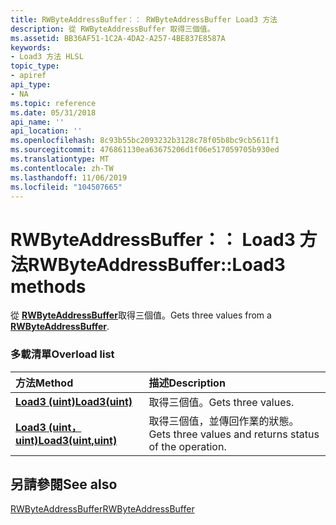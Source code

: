 ```yaml
---
title: RWByteAddressBuffer：： RWByteAddressBuffer Load3 方法
description: 從 RWByteAddressBuffer 取得三個值。
ms.assetid: BB36AF51-1C2A-4DA2-A257-4BE837E8587A
keywords:
- Load3 方法 HLSL
topic_type:
- apiref
api_type:
- NA
ms.topic: reference
ms.date: 05/31/2018
api_name: ''
api_location: ''
ms.openlocfilehash: 8c93b55bc2093232b3128c78f05b8bc9cb5611f1
ms.sourcegitcommit: 476861130ea63675206d1f06e517059705b930ed
ms.translationtype: MT
ms.contentlocale: zh-TW
ms.lasthandoff: 11/06/2019
ms.locfileid: "104507665"
---
```

# <a name="rwbyteaddressbufferload3-methods"></a><span data-ttu-id="71007-104">RWByteAddressBuffer：： Load3 方法</span><span class="sxs-lookup"><span data-stu-id="71007-104">RWByteAddressBuffer::Load3 methods</span></span>

<span data-ttu-id="71007-105">從 [**RWByteAddressBuffer**](sm5-object-rwbyteaddressbuffer.md)取得三個值。</span><span class="sxs-lookup"><span data-stu-id="71007-105">Gets three values from a [**RWByteAddressBuffer**](sm5-object-rwbyteaddressbuffer.md).</span></span>

### <a name="overload-list"></a><span data-ttu-id="71007-106">多載清單</span><span class="sxs-lookup"><span data-stu-id="71007-106">Overload list</span></span>



| <span data-ttu-id="71007-107">方法</span><span class="sxs-lookup"><span data-stu-id="71007-107">Method</span></span>                                                            | <span data-ttu-id="71007-108">描述</span><span class="sxs-lookup"><span data-stu-id="71007-108">Description</span></span>                                                       |
|:------------------------------------------------------------------|:------------------------------------------------------------------|
| [<span data-ttu-id="71007-109">**Load3 (uint)**</span><span class="sxs-lookup"><span data-stu-id="71007-109">**Load3(uint)**</span></span>](sm5-object-rwbyteaddressbuffer-load3.md)       | <span data-ttu-id="71007-110">取得三個值。</span><span class="sxs-lookup"><span data-stu-id="71007-110">Gets three values.</span></span><br/>                                     |
| [<span data-ttu-id="71007-111">**Load3 (uint，uint)**</span><span class="sxs-lookup"><span data-stu-id="71007-111">**Load3(uint,uint)**</span></span>](rwbyteaddressbuffer-load3-float-uint-.md) | <span data-ttu-id="71007-112">取得三個值，並傳回作業的狀態。</span><span class="sxs-lookup"><span data-stu-id="71007-112">Gets three values and returns status of the operation.</span></span><br/> |



## <a name="see-also"></a><span data-ttu-id="71007-113">另請參閱</span><span class="sxs-lookup"><span data-stu-id="71007-113">See also</span></span>

<dl> <dt>

[<span data-ttu-id="71007-114">RWByteAddressBuffer</span><span class="sxs-lookup"><span data-stu-id="71007-114">RWByteAddressBuffer</span></span>](sm5-object-rwbyteaddressbuffer.md)
</dt> </dl>

 

 





